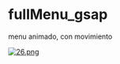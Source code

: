 # fullMenu_gsap

menu animado, con movimiento

[![26.png](https://i.postimg.cc/852vWHx5/26.png)](https://postimg.cc/xJPqVKfD)
